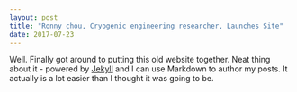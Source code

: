 ```yaml
---
layout: post
title: "Ronny chou, Cryogenic engineering researcher, Launches Site"
date: 2017-07-23
---
```


Well. Finally got around to putting this old website together. Neat thing about it - powered by [Jekyll](http://jekyllrb.com) and I can use Markdown to author my posts. It actually is a lot easier than I thought it was going to be.


